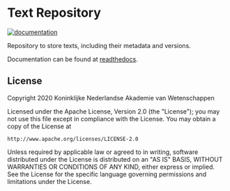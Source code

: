 # Text Repository

[![documentation](https://readthedocs.org/projects/textrepo/badge/?version=latest)](https://textrepo.readthedocs.org/en/latest)

Repository to store texts, including their metadata and versions.

Documentation can be found at [readthedocs](http://textrepo.readthedocs.io/en/latest/).

## License

Copyright 2020 Koninklijke Nederlandse Akademie van Wetenschappen

Licensed under the Apache License, Version 2.0 (the "License");
you may not use this file except in compliance with the License.
You may obtain a copy of the License at

    http://www.apache.org/licenses/LICENSE-2.0

Unless required by applicable law or agreed to in writing, software
distributed under the License is distributed on an "AS IS" BASIS,
WITHOUT WARRANTIES OR CONDITIONS OF ANY KIND, either express or implied.
See the License for the specific language governing permissions and
limitations under the License.
